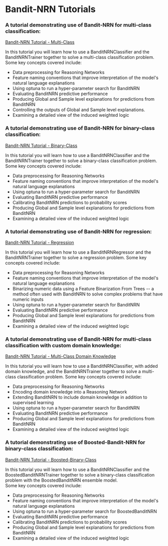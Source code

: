 # Bandit-NRN Tutorials

### A tutorial demonstrating use of Bandit-NRN for multi-class classification:

[Bandit-NRN Tutorial - Multi-Class]("link/to/notebook")

In this tutorial you will learn how to use a BanditNRNClassifier and the BanditNRNTrainer
together to solve a multi-class classification problem.  Some key concepts covered include:

- Data preprocessing for Reasoning Networks
- Feature naming conventions that improve interpretation of the model's natural language explanations
- Using optuna to run a hyper-parameter search for BanditNRN
- Evaluating BanditNRN predictive performance
- Producing Global and Sample level explanations for predictions from BanditNRN
- Controlling the outputs of Global and Sample level explanations.
- Examining a detailed view of the induced weighted logic

### A tutorial demonstrating use of Bandit-NRN for binary-class classification:

[Bandit-NRN Tutorial - Binary-Class](link/to/notebook)

In this tutorial you will learn how to use a BanditNRNClassifier and the BanditNRNTrainer
together to solve a binary-class classification problem.  Some key concepts covered include:

- Data preprocessing for Reasoning Networks
- Feature naming conventions that improve interpretation of the model's natural language explanations
- Using optuna to run a hyper-parameter search for BanditNRN
- Evaluating BanditNRN predictive performance
- Calibrating BanditNRN predictions to probability scores
- Producing Global and Sample level explanations for predictions from BanditNRN
- Examining a detailed view of the induced weighted logic

### A tutorial demonstrating use of Bandit-NRN for regression:

[Bandit-NRN Tutorial - Regression]("link/to/notebook")

In this tutorial you will learn how to use a BanditNRNRegressor and the BanditNRNTrainer
together to solve a regression problem.  Some key concepts covered include:

- Data preprocessing for Reasoning Networks
- Feature naming conventions that improve interpretation of the model's natural language explanations
- Binarizing numeric data using a Feature Binarization From Trees -- a method often used with BanditNRN to solve complex problems that have numeric inputs
- Using optuna to run a hyper-parameter search for BanditNRN
- Evaluating BanditNRN predictive performance
- Producing Global and Sample level explanations for predictions from BanditNRN
- Examining a detailed view of the induced weighted logic

### A tutorial demonstrating use of Bandit-NRN for multi-class classification with custom domain knowledge:

[Bandit-NRN Tutorial - Multi-Class Domain Knowledge](link/to/notebook)

In this tutorial you will learn how to use a BanditNRNClassifier, with added domain knowledge,
and the BanditNRNTrainer together to solve a multi-class classification problem.  Some key concepts covered include:

- Data preprocessing for Reasoning Networks
- Encoding domain knowledge into a Reasoning Network
- Extending BanditNRN to include domain knowledge in addition to supervised learning
- Using optuna to run a hyper-parameter search for BanditNRN
- Evaluating BanditNRN predictive performance
- Producing Global and Sample level explanations for predictions from BanditNRN
- Examining a detailed view of the induced weighted logic

### A tutorial demonstrating use of Boosted-Bandit-NRN for binary-class classification:

[Bandit-NRN Tutorial - Boosted-Binary-Class](link/to/notebook)

In this tutorial you will learn how to use a BanditNRNClassifier and the BoostedBanditNRNTrainer
together to solve a binary-class classification problem with the BoostedBanditNRN ensemble model.  
Some key concepts covered include:

- Data preprocessing for Reasoning Networks
- Feature naming conventions that improve interpretation of the model's natural language explanations
- Using optuna to run a hyper-parameter search for BoostedBanditNRN
- Evaluating BanditNRN predictive performance
- Calibrating BanditNRN predictions to probability scores
- Producing Global and Sample level explanations for predictions from BanditNRN
- Examining a detailed view of the induced weighted logic